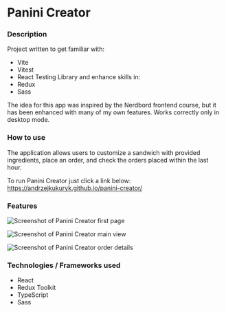 # Panini Creator 

### Description
Project written to get familiar with: 
+ Vite
+ Vitest
+ React Testing Library
and enhance skills in: 
+ Redux 
+ Sass

The idea for this app was inspired by the Nerdbord frontend course, but it has been enhanced with many of my own features.
Works correctly only in desktop mode.

### How to use
The application allows users to customize a sandwich with provided ingredients, place an order, and check the orders placed within the last hour.

To run Panini Creator just click a link below: <br>
https://andrzejkukuryk.github.io/panini-creator/
### Features

![Screenshot of Panini Creator first page](https://github.com/andrzejkukuryk/portfolio/assets/101364440/6756fdc4-18f2-40b9-b978-e7c80f9e54e2)

![Screenshot of Panini Creator main view](https://github.com/andrzejkukuryk/portfolio/assets/101364440/09129172-b262-4162-a9a0-5bb126046f2d)

![Screenshot of Panini Creator order details](https://github.com/andrzejkukuryk/portfolio/assets/101364440/946e0520-2260-45a1-bd6a-c63797f7c6bf)

### Technologies / Frameworks used
+ React
+ Redux Toolkit
+ TypeScript
+ Sass
